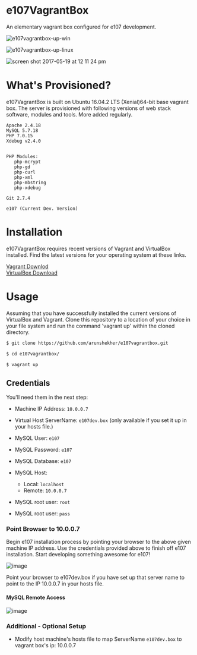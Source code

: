 # e107VagrantBox
 An elementary vagrant box configured for e107 development.

 ![e107vagrantbox-up-win](https://cloud.githubusercontent.com/assets/315195/26256529/568c8d00-3cce-11e7-8dc2-00db91cf7710.png)

 ![e107vagrantbox-up-linux](https://cloud.githubusercontent.com/assets/315195/26246956/bf1c53c2-3cac-11e7-9714-0443166d07f4.png)


 ![screen shot 2017-05-19 at 12 11 24 pm](https://cloud.githubusercontent.com/assets/315195/26240873/a6a01c02-3c93-11e7-9723-9832e1e76539.png)


# What's Provisioned?
e107VagrantBox is built on Ubuntu 16.04.2 LTS (Xenial)64-bit base vagrant box. The server is provisioned with following versions of web stack software, modules and tools. More added regularly.

    Apache 2.4.18
    MySQL 5.7.18
    PHP 7.0.15
    Xdebug v2.4.0
    
    
    PHP Modules:
       php-mcrypt 
       php-gd 
       php-curl 
       php-xml 
       php-mbstring
       php-xdebug

    Git 2.7.4

    e107 (Current Dev. Version)

# Installation
e107VagrantBox requires recent versions of Vagrant and VirtualBox installed. Find the latest versions for your operating system at these links.

[Vagrant Downlod](https://www.vagrantup.com/downloads.html)  
[VirtualBox Download](https://www.virtualbox.org/wiki/Downloads)  

# Usage
Assuming that you have successfully installed the current versions of VirtualBox and Vagrant. Clone this repository to a location of your choice in your file system and run the command 'vagrant up' within the cloned directory.

```sh
$ git clone https://github.com/arunshekher/e107vagrantbox.git

$ cd e107vagrantbox/  

$ vagrant up  
```  
   
## Credentials
You'll need them in the next step:   
+ Machine IP Address: `10.0.0.7`
+ Virtual Host ServerName: `e107dev.box` (only available if you set it up in your hosts file.)
+ MySQL User: `e107`
+ MySQL Password: `e107`
+ MySQL Database: `e107`
+ MySQL Host:
    + Local: `localhost`
    + Remote: `10.0.0.7`
     
    
+ MySQL root user: `root`
+ MySQL root user: `pass`

### Point Browser to 10.0.0.7 
Begin e107 installation process by pointing your browser to the above given machine IP address. Use the credentials provided above to finish off e107 installation. Start developing something awesome for e107!

![image](https://cloud.githubusercontent.com/assets/315195/26256882/86519f0c-3ccf-11e7-97c5-847afa67da77.png)  

Point your browser to e107dev.box if you have set up that server name to point to the IP 10.0.0.7  in your hosts file.

#### MySQL Remote Access

![image](https://cloud.githubusercontent.com/assets/315195/26253409/51ecb7ac-3cc4-11e7-870e-894128b1b631.png)

   
### Additional - Optional Setup
* Modify host machine's hosts file to map ServerName `e107dev.box` to vagrant box's ip: 10.0.0.7




